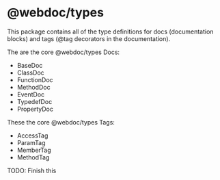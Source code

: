 # @webdoc/types

This package contains all of the type definitions for docs (documentation blocks) and tags (@tag
decorators in the documentation).

The are the core @webdoc/types Docs:

* BaseDoc
* ClassDoc
* FunctionDoc
* MethodDoc
* EventDoc
* TypedefDoc
* PropertyDoc

These the core @webdoc/types Tags:

* AccessTag
* ParamTag
* MemberTag
* MethodTag

TODO: Finish this
